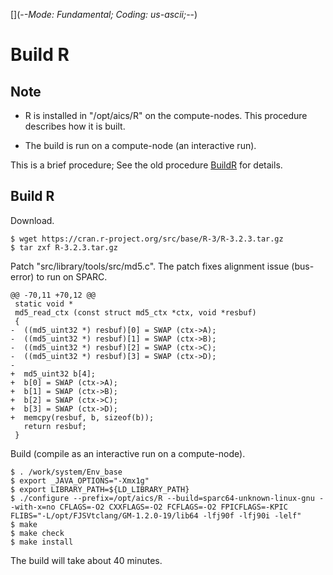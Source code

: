 [](-*-Mode: Fundamental; Coding: us-ascii;-*-)

# Build R

## Note

* R is installed in "/opt/aics/R" on the compute-nodes.  This
procedure describes how it is built.

* The build is run on a compute-node (an interactive run).

This is a brief procedure; See the old procedure [BuildR](BuildR) for
details.

## Build R

Download.

    $ wget https://cran.r-project.org/src/base/R-3/R-3.2.3.tar.gz
    $ tar zxf R-3.2.3.tar.gz

Patch "src/library/tools/src/md5.c". The patch fixes alignment issue
(bus-error) to run on SPARC.

    @@ -70,11 +70,12 @@
     static void *
     md5_read_ctx (const struct md5_ctx *ctx, void *resbuf)
     {
    -  ((md5_uint32 *) resbuf)[0] = SWAP (ctx->A);
    -  ((md5_uint32 *) resbuf)[1] = SWAP (ctx->B);
    -  ((md5_uint32 *) resbuf)[2] = SWAP (ctx->C);
    -  ((md5_uint32 *) resbuf)[3] = SWAP (ctx->D);
    -
    +  md5_uint32 b[4];
    +  b[0] = SWAP (ctx->A);
    +  b[1] = SWAP (ctx->B);
    +  b[2] = SWAP (ctx->C);
    +  b[3] = SWAP (ctx->D);
    +  memcpy(resbuf, b, sizeof(b));
       return resbuf;
     }

Build (compile as an interactive run on a compute-node).

    $ . /work/system/Env_base
    $ export _JAVA_OPTIONS="-Xmx1g"
    $ export LIBRARY_PATH=${LD_LIBRARY_PATH}
    $ ./configure --prefix=/opt/aics/R --build=sparc64-unknown-linux-gnu --with-x=no CFLAGS=-O2 CXXFLAGS=-O2 FCFLAGS=-O2 FPICFLAGS=-KPIC FLIBS="-L/opt/FJSVtclang/GM-1.2.0-19/lib64 -lfj90f -lfj90i -lelf"
    $ make
    $ make check
    $ make install

The build will take about 40 minutes.
